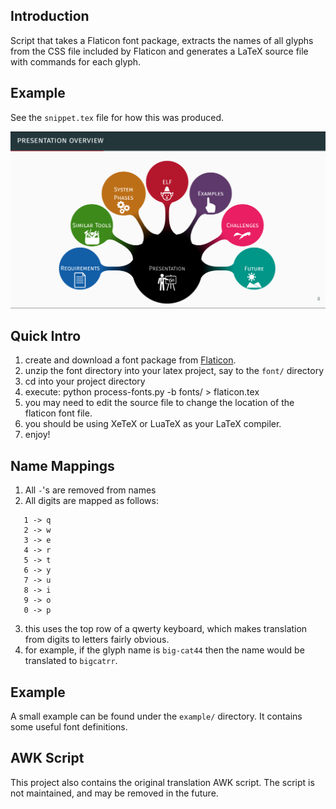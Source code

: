 Introduction
------------
Script that takes a Flaticon font package, extracts the names of all glyphs from
the CSS file included by Flaticon and generates a LaTeX source file with commands 
for each glyph.

Example
-------
See the `snippet.tex` file for how this was produced.

![Presentation Overview](/screenshot.png?raw=true)

Quick Intro
-----------
1. create and download a font package from [Flaticon](http://www.flaticon.com/).
2. unzip the font directory into your latex project, say to the `font/` directory
3. cd into your project directory
4. execute:
    python process-fonts.py -b fonts/ > flaticon.tex 
5. you may need to edit the source file to change the location
   of the flaticon font file.
6. you should be using XeTeX or LuaTeX as your LaTeX compiler.
7. enjoy!

Name Mappings
-------------
1. All `-`'s are removed from names
2. All digits are mapped as follows:
```
   1 -> q
   2 -> w
   3 -> e
   4 -> r
   5 -> t
   6 -> y
   7 -> u
   8 -> i
   9 -> o
   0 -> p
```
3. this uses the top row of a qwerty keyboard, which
   makes translation from digits to letters fairly obvious.
4. for example, if the glyph name is `big-cat44` then the name 
   would be translated to `bigcatrr`.


Example
-------
A small example can be found under the `example/` directory.
It contains some useful font definitions.

   
AWK Script
----------
This project also contains the original translation AWK script.
The script is not maintained, and may be removed in the future.
   
   
   
   
   
   
   
   
   

